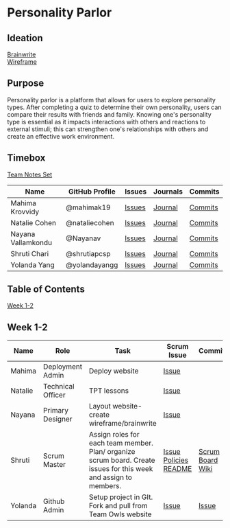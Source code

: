 # Personality Parlor

## Ideation
[Brainwrite](https://github.com/yolandayangg/n224p4-beans/wiki/Brainwrite) <br>
[Wireframe](https://github.com/yolandayangg/n224p4-beans/wiki/Wireframe)

## Purpose
Personality parlor is a platform that allows for users to explore personality types. After completing a quiz to determine their own personality, users can compare their results with friends and family. Knowing one's personality type is essential as it impacts interactions with others and reactions to external stimuli; this can strengthen one's relationships with others and create an effective work environment. 

## Timebox
[Team Notes Set](https://drive.google.com/drive/folders/1OO_uDmH_A1tTisIU9VoWnIfKt1gEUctu?usp=sharing)

|Name|GitHub Profile|Issues|Journals|Commits|
|--------|---------|-------|-------|-------|
|Mahima Krovvidy|@mahimak19|[Issues](https://github.com/yolandayangg/n224p4-beans/issues?q=is%3Aopen+is%3Aissue+author%3Ashrutiapcsp+assignee%3Amahimak19)|[Journal](https://docs.google.com/document/d/17dg1Ca6bv7LfiUPjs7iw3_IV5GAZQcQxqUlrnfceZ98/edit?usp=sharing)|[Commits](https://github.com/yolandayangg/n224p4-beans/commits?author=mahimak19)|
|Natalie Cohen|@nataliecohen|[Issues](https://github.com/yolandayangg/n224p4-beans/issues?q=is%3Aopen+is%3Aissue+author%3Ashrutiapcsp+assignee%3Anataliecohen)|[Journal](https://docs.google.com/document/d/17dg1Ca6bv7LfiUPjs7iw3_IV5GAZQcQxqUlrnfceZ98/edit?usp=sharing)|[Commits](https://github.com/yolandayangg/n224p4-beans/commits?author=nataliecohen)
|Nayana Vallamkondu|@Nayanav|[Issues](https://github.com/yolandayangg/n224p4-beans/issues?q=is%3Aopen+is%3Aissue+author%3Ashrutiapcsp+assignee%3ANayanav)|[Journal](https://docs.google.com/document/d/17dg1Ca6bv7LfiUPjs7iw3_IV5GAZQcQxqUlrnfceZ98/edit?usp=sharing)|[Commits](https://github.com/yolandayangg/n224p4-beans/commits?author=Nayanav)|
|Shruti Chari|@shrutiapcsp|[Issues](https://github.com/yolandayangg/n224p4-beans/issues?q=is%3Aopen+is%3Aissue+author%3Ashrutiapcsp+assignee%3Ashrutiapcsp)|[Journal](https://docs.google.com/document/d/1iePZMHrLpCaCBdit59z2DYMRZPzylpTn6LDC4NgAFto/edit?usp=sharing)|[Commits](https://github.com/yolandayangg/n224p4-beans/commits?author=shrutiapcsp)|
|Yolanda Yang|@yolandayangg|[Issues](https://github.com/yolandayangg/n224p4-beans/issues?q=is%3Aopen+is%3Aissue+author%3Ashrutiapcsp+assignee%3Ayolandayangg)|[Journal](https://docs.google.com/document/d/1iePZMHrLpCaCBdit59z2DYMRZPzylpTn6LDC4NgAFto/edit?usp=sharing)|[Commits](https://github.com/yolandayangg/n224p4-beans/commits?author=yolandayangg)|

## Table of Contents
[Week 1-2](https://github.com/yolandayangg/n224p4-beans/projects/1)

## Week 1-2
|Name|Role|Task|Scrum Issue|Commits|
|----|----|-------|-------|-------|
|Mahima|Deployment Admin|Deploy website|[Issue](https://github.com/yolandayangg/n224p4-beans/issues/7)|
|Natalie|Technical Officer|TPT lessons|[Issue](https://github.com/yolandayangg/n224p4-beans/issues/8)|
|Nayana|Primary Designer|Layout website- create wireframe/brainwrite|[Issue](https://github.com/yolandayangg/n224p4-beans/issues/4)|
|Shruti|Scrum Master|Assign roles for each team member. Plan/ organize scrum board. Create issues for this week and assign to members.|[Issue](https://github.com/yolandayangg/n224p4-beans/issues/6) <br> [Policies](https://github.com/yolandayangg/n224p4-beans/issues/1) <br> [README](https://github.com/yolandayangg/n224p4-beans/issues/2)|[Scrum Board](https://github.com/yolandayangg/n224p4-beans/projects/1) <br> [Wiki](https://github.com/yolandayangg/n224p4-beans/wiki/Policies-for-Issues)
|Yolanda|Github Admin|Setup project in GIt. Fork and pull from Team Owls website|[Issue](https://github.com/yolandayangg/n224p4-beans/issues/5)|[Issue](https://github.com/yolandayangg/n224p4-beans/wiki/BOF-Github-Admins-policy-document:)

